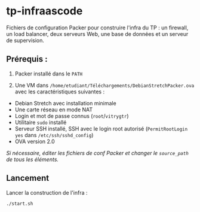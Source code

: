 # tp-infraascode
Fichiers de configuration Packer pour construire l'infra du TP :
un firewall, un load balancer, deux serveurs Web, une base de données et un serveur de supervision.

## Prérequis :

1. Packer installé dans le `PATH`

2. Une VM dans `/home/etudiant/Téléchargements/DebianStretchPacker.ova` avec les caractéristiques suivantes :
  - Debian Stretch avec installation minimale
  - Une carte réseau en mode NAT
  - Login et mot de passe connus (`root`/`vitrygtr`)
  - Utilitaire `sudo` installé
  - Serveur SSH installé, SSH avec le login root autorisé (`PermitRootLogin yes` dans `/etc/ssh/sshd_config`)
  - OVA version 2.0

*Si nécessaire, éditer les fichiers de conf Packer et changer le `source_path` de tous les éléments.*

## Lancement

Lancer la construction de l'infra :

`./start.sh`

